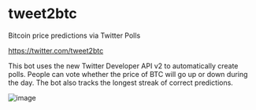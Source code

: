 # tweet2btc

Bitcoin price predictions via Twitter Polls

https://twitter.com/tweet2btc

This bot uses the new Twitter Developer API v2 to automatically create polls.
People can vote whether the price of BTC will go up or down during the day.
The bot also tracks the longest streak of correct predictions.

![image](https://user-images.githubusercontent.com/1991296/141058735-bd7c178a-48f6-40a8-8e32-3f414f926924.png)
